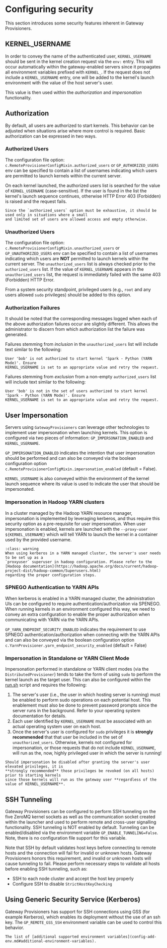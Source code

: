 # Configuring security

This section introduces some security features inherent in Gateway Provisioners.

## KERNEL_USERNAME

In order to convey the name of the authenticated user, `KERNEL_USERNAME` should be sent in the
kernel creation request via the `env:` entry. This will occur automatically within the
gateway-enabled servers since it propagates all environment variables
prefixed with `KERNEL_`. If the request does not include a `KERNEL_USERNAME` entry, one will be
added to the kernel's launch environment with the value of the host server's user.

This value is then used within the _authorization_ and _impersonation_ functionality.

## Authorization

By default, all users are authorized to start kernels. This behavior can be adjusted when
situations arise where more control is required. Basic authorization can be expressed in two ways.

### Authorized Users

The configuration file option: `c.RemoteProvisionerConfigMixin.authorized_users` or `GP_AUTHORIZED_USERS` env
can be specified to contain a list of usernames indicating which users are permitted to launch
kernels within the current server.

On each kernel launched, the authorized users list is searched for the value of `KERNEL_USERNAME`
(case-sensitive). If the user is found in the list the kernel's launch sequence continues,
otherwise HTTP Error 403 (Forbidden) is raised and the request fails.

```{warning}
Since the `authorized_users` option must be exhaustive, it should be used only in situations where a small
and limited set of users are allowed access and empty otherwise.
```

### Unauthorized Users

The configuration file option: `c.RemoteProvisionerConfigMixin.unauthorized_users` or `GP_UNAUTHORIZED_USERS` env
can be specified to contain a list of usernames indicating which users are **NOT** permitted to
launch kernels within the current server. The `unauthorized_users` list is always checked prior
to the `authorized_users` list. If the value of `KERNEL_USERNAME` appears in the `unauthorized_users`
list, the request is immediately failed with the same 403 (Forbidden) HTTP Error.

From a system security standpoint, privileged users (e.g., `root` and any users allowed `sudo`
privileges) should be added to this option.

### Authorization Failures

It should be noted that the corresponding messages logged when each of the above authorization
failures occur are slightly different. This allows the administrator to discern from which
authorization list the failure was generated.

Failures stemming from _inclusion_ in the `unauthorized_users` list will include text similar to
the following:

```text
User 'bob' is not authorized to start kernel 'Spark - Python (YARN Mode)'. Ensure
KERNEL_USERNAME is set to an appropriate value and retry the request.
```

Failures stemming from _exclusion_ from a non-empty `authorized_users` list will include text
similar to the following:

```text
User 'bob' is not in the set of users authorized to start kernel 'Spark - Python (YARN Mode)'. Ensure
KERNEL_USERNAME is set to an appropriate value and retry the request.
```

## User Impersonation

Servers using `GatewayProvisioners` can leverage other technologies to implement user impersonation
when launching kernels. This option is configured via two pieces of information:
`GP_IMPERSONATION_ENABLED` and `KERNEL_USERNAME`.

`GP_IMPERSONATION_ENABLED` indicates the intention that user impersonation should be performed and
can also be conveyed via the boolean configuration option
`c.RemoteProvisionerConfigMixin.impersonation_enabled` (default = False).

`KERNEL_USERNAME` is also conveyed within the environment of the kernel launch sequence where
its value is used to indicate the user that should be impersonated.

### Impersonation in Hadoop YARN clusters

In a cluster managed by the Hadoop YARN resource manager, impersonation is implemented by leveraging
kerberos, and thus require this security option as a pre-requisite for user impersonation. When user
impersonation is enabled, kernels are launched with the `--proxy-user ${KERNEL_USERNAME}` which will
tell YARN to launch the kernel in a container used by the provided username.

```{admonition} Important!
:class: warning
When using kerberos in a YARN managed cluster, the server's user needs to be set up as a
`proxyuser` superuser in hadoop configuration. Please refer to the
[Hadoop documentation](https://hadoop.apache.org/docs/current/hadoop-project-dist/hadoop-common/Superusers.html)
regarding the proper configuration steps.
```

### SPNEGO Authentication to YARN APIs

When kerberos is enabled in a YARN managed cluster, the administration UIs can be configured to
require authentication/authorization via SPENEGO. When running kernels in an environment configured
this way, we need to convey an extra configuration to enable the proper authorization when
communicating with YARN via the YARN APIs.

`GP_YARN_ENDPOINT_SECURITY_ENABLED` indicates the requirement to use SPNEGO authentication/authorization
when connecting with the YARN APIs and can also be conveyed via the boolean configuration option
`c.YarnProvisioner.yarn_endpoint_security_enabled` (default = False)

### Impersonation in Standalone or YARN Client Mode

Impersonation performed in standalone or YARN client modes (via the `DistributedProvisioner`) tends
to take the form of using `sudo` to perform the kernel launch as the target user. This can also be
configured within the [run.sh](https://github.com/jupyter-server/enterprise_gateway/blob/main/etc/kernelspecs/spark_python_yarn_client/bin/run.sh)
script and requires the following:

1. The server's user (i.e., the user in which hosting server is running) must be enabled to perform
   sudo operations on each potential host. This enablement must also be done to prevent password
   prompts since the server runs in the background. Refer to your operating system documentation
   for details.
1. Each user identified by `KERNEL_USERNAME` must be associated with an actual operating system
   user on each host.
1. Once the server's user is configured for `sudo` privileges it is **strongly recommended** that
   that user be included in the set of `unauthorized_users`. Otherwise, kernels not configured
   for impersonation, or those requests that do not include `KERNEL_USERNAME`, will run as
   the, now, highly privileged user in which the server is running!

```{warning}
Should impersonation be disabled after granting the server's user elevated privileges, it is
**strongly recommended** those privileges be revoked (on all hosts) prior to starting kernels
since those kernels will run as the gateway user **regardless of the value of KERNEL_USERNAME**.
```

## SSH Tunneling

Gateway Provisioners can be configured to perform SSH tunneling on the five ZeroMQ kernel sockets
as well as the communication socket created within the launcher and used to perform remote and
cross-user signalling functionality. SSH tunneling is NOT enabled by default. Tunneling can be
enabled/disabled via the environment variable `GP_ENABLE_TUNNELING=False`. Note, there is no
configuration file support for this variable.

Note that SSH by default validates host keys before connecting to remote hosts and the connection
will fail for invalid or unknown hosts. Gateway Provisioners honors this requirement, and invalid
or unknown hosts will cause tunneling to fail. Please perform necessary steps to validate all
hosts before enabling SSH tunneling, such as:

- SSH to each node cluster and accept the host key properly
- Configure SSH to disable `StrictHostKeyChecking`

## Using Generic Security Service (Kerberos)

Gateway Provisioners has support for SSH connections using GSS (for example Kerberos), which
enables its deployment without the use of an ssh key. The `GP_REMOTE_GSS_SSH` environment
variable can be used to control this behavior.

```{seealso}
The list of [additional supported environment variables](config-add-env.md#additional-environment-variables).
```
